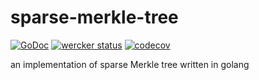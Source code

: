 # sparse-merkle-tree

[![GoDoc](https://godoc.org/github.com/m0t0k1ch1/sparse-merkle-tree?status.svg)](https://godoc.org/github.com/m0t0k1ch1/sparse-merkle-tree) [![wercker status](https://app.wercker.com/status/cf86499ea48e3f5d201b37f08154f0c9/s/master "wercker status")](https://app.wercker.com/project/byKey/cf86499ea48e3f5d201b37f08154f0c9) [![codecov](https://codecov.io/gh/m0t0k1ch1/sparse-merkle-tree/branch/master/graph/badge.svg)](https://codecov.io/gh/m0t0k1ch1/sparse-merkle-tree)

an implementation of sparse Merkle tree written in golang
